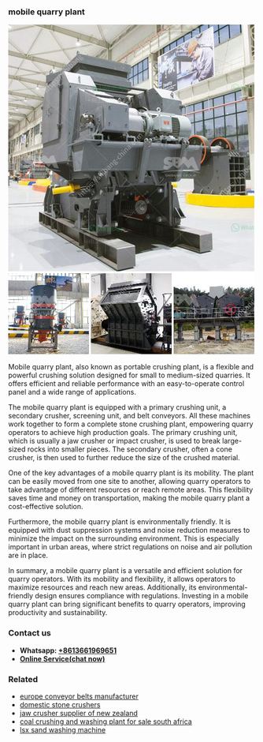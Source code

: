 <h3>mobile quarry plant</h3><img src='1702950250.jpg' alt=''><p>Mobile quarry plant, also known as portable crushing plant, is a flexible and powerful crushing solution designed for small to medium-sized quarries. It offers efficient and reliable performance with an easy-to-operate control panel and a wide range of applications.</p><p>The mobile quarry plant is equipped with a primary crushing unit, a secondary crusher, screening unit, and belt conveyors. All these machines work together to form a complete stone crushing plant, empowering quarry operators to achieve high production goals. The primary crushing unit, which is usually a jaw crusher or impact crusher, is used to break large-sized rocks into smaller pieces. The secondary crusher, often a cone crusher, is then used to further reduce the size of the crushed material.</p><p>One of the key advantages of a mobile quarry plant is its mobility. The plant can be easily moved from one site to another, allowing quarry operators to take advantage of different resources or reach remote areas. This flexibility saves time and money on transportation, making the mobile quarry plant a cost-effective solution.</p><p>Furthermore, the mobile quarry plant is environmentally friendly. It is equipped with dust suppression systems and noise reduction measures to minimize the impact on the surrounding environment. This is especially important in urban areas, where strict regulations on noise and air pollution are in place.</p><p>In summary, a mobile quarry plant is a versatile and efficient solution for quarry operators. With its mobility and flexibility, it allows operators to maximize resources and reach new areas. Additionally, its environmental-friendly design ensures compliance with regulations. Investing in a mobile quarry plant can bring significant benefits to quarry operators, improving productivity and sustainability.</p><h3>Contact us</h3><ul><li><strong>Whatsapp:&nbsp;<a href="https://wa.me/8613661969651">+8613661969651</a></strong></li><li><a href="https://swt.shibang-china.com/?git&amp;zhl&amp;mobile quarry plant"><strong>Online Service(chat now)</strong></a></li></ul><h3>Related</h3><ul><li><a href='europe conveyor belts manufacturer.md'>europe conveyor belts manufacturer</a></li><li><a href='domestic stone crushers.md'>domestic stone crushers</a></li><li><a href='jaw crusher supplier of new zealand.md'>jaw crusher supplier of new zealand</a></li><li><a href='coal crushing and washing plant for sale south africa.md'>coal crushing and washing plant for sale south africa</a></li><li><a href='lsx sand washing machine.md'>lsx sand washing machine</a></li></ul>